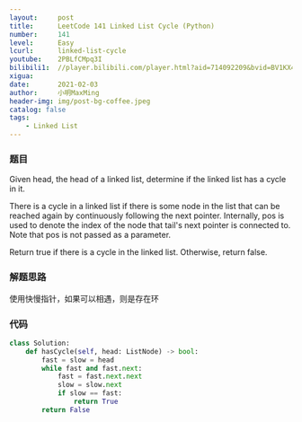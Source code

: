 ```yaml
---
layout:     post
title:      LeetCode 141 Linked List Cycle (Python)
number:     141
level:      Easy
lcurl:      linked-list-cycle
youtube:    2PBLfCMpq3I
bilibili1:  //player.bilibili.com/player.html?aid=714092209&bvid=BV1KX4y157vh&cid=292343947&page=1
xigua:      
date:       2021-02-03
author:     小明MaxMing
header-img: img/post-bg-coffee.jpeg
catalog: false
tags:
    - Linked List
---
```


### 题目

Given head, the head of a linked list, determine if the linked list has a cycle in it.

There is a cycle in a linked list if there is some node in the list that can be reached again by continuously following the next pointer. Internally, pos is used to denote the index of the node that tail's next pointer is connected to. Note that pos is not passed as a parameter.

Return true if there is a cycle in the linked list. Otherwise, return false.

### 解题思路

使用快慢指针，如果可以相遇，则是存在环

### 代码
```python
class Solution:
    def hasCycle(self, head: ListNode) -> bool:
        fast = slow = head
        while fast and fast.next:
            fast = fast.next.next
            slow = slow.next
            if slow == fast:
                return True
        return False
```
